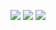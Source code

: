 ![](https://github-readme-stats.vercel.app/api/top-langs/?username=mementosss)
![](https://media3.giphy.com/media/tGbhyv8Wmi4EM/giphy.gif)
![](https://komarev.com/ghpvc/?username=mementosss)
